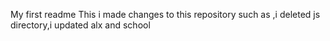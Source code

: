 My first readme
This i made changes to this repository such as ,i deleted js directory,i updated alx and school
